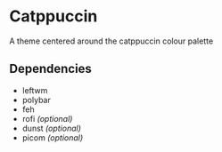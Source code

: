 # Catppuccin

A theme centered around the catppuccin colour palette

## Dependencies

- leftwm
- polybar
- feh
- rofi _(optional)_
- dunst _(optional)_
- picom _(optional)_
